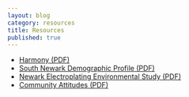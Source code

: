 ```yaml
---
layout: blog
category: resources
title: Resources
published: true
---
```


* [Harmony (PDF)](public/downloads/HARMONY-2014.pdf)
* [South Newark Demographic Profile (PDF)](/public/downloads/SouthNewarkDemographicProfile.pdf)
* [Newark Electroplating Environmental Study (PDF)](https://drive.google.com/file/d/0Bx_PqMuyZVIyR0FfRjJ5RW9MZUk/view?usp=sharing)
* [Community Attitudes (PDF)](public/downloads/Community-Attitudes-2014.pdf)